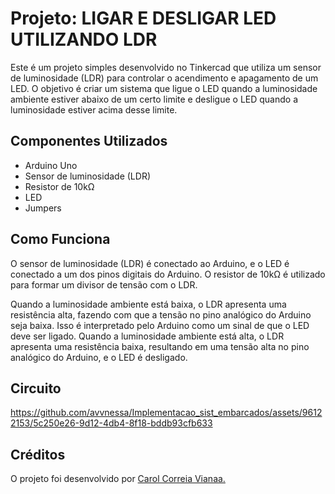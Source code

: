 # Projeto: LIGAR E DESLIGAR LED UTILIZANDO LDR

Este é um projeto simples desenvolvido no Tinkercad que utiliza um sensor de luminosidade (LDR) para controlar o acendimento e apagamento de um LED. O objetivo é criar um sistema que ligue o LED quando a luminosidade ambiente estiver abaixo de um certo limite e desligue o LED quando a luminosidade estiver acima desse limite.

## Componentes Utilizados

- Arduino Uno
- Sensor de luminosidade (LDR)
- Resistor de 10kΩ
- LED
- Jumpers

## Como Funciona

O sensor de luminosidade (LDR) é conectado ao Arduino, e o LED é conectado a um dos pinos digitais do Arduino. O resistor de 10kΩ é utilizado para formar um divisor de tensão com o LDR.

Quando a luminosidade ambiente está baixa, o LDR apresenta uma resistência alta, fazendo com que a tensão no pino analógico do Arduino seja baixa. Isso é interpretado pelo Arduino como um sinal de que o LED deve ser ligado. Quando a luminosidade ambiente está alta, o LDR apresenta uma resistência baixa, resultando em uma tensão alta no pino analógico do Arduino, e o LED é desligado.

## Circuito

https://github.com/avvnessa/Implementacao_sist_embarcados/assets/96122153/5c250e26-9d12-4db4-8f18-bddb93cfb633

## Créditos

O projeto foi desenvolvido por [Carol Correia Vianaa.](https://www.tinkercad.com/things/8MpyXxHkNPL-ligar-e-desligar-um-led-utilizando-sensor-ldr)

